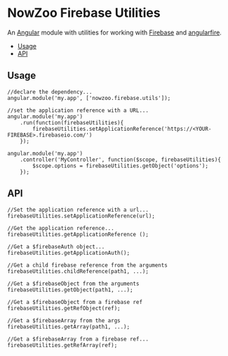 #  NowZoo Firebase Utilities

An [Angular](https://angularjs.org) module with
 utilities for working with [Firebase](https://www.firebase.com/)  and
 [angularfire](https://github.com/firebase/angularfire).

- [Usage](#user-content-usage)
- [API](#user-content-api)

## Usage

```
//declare the dependency...
angular.module('my.app', ['nowzoo.firebase.utils']);

//set the application reference with a URL...
angular.module('my.app')
    .run(function(firebaseUtilities){
        firebaseUtilities.setApplicationReference('https://<YOUR-FIREBASE>.firebaseio.com/')
    });

angular.module('my.app')
    .controller('MyController', function($scope, firebaseUtilities){
        $scope.options = firebaseUtilities.getObject('options');
    });
```    

## API

```
//Set the application reference with a url...
firebaseUtilities.setApplicationReference(url);

//Get the application reference...
firebaseUtilities.getApplicationReference ();

//Get a $firebaseAuth object...
firebaseUtilities.getApplicationAuth();

//Get a child firebase reference from the arguments
firebaseUtilities.childReference(path1, ...);

//Get a $firebaseObject from the arguments
firebaseUtilities.getObject(path1, ...);

//Get a $firebaseObject from a firebase ref
firebaseUtilities.getRefObject(ref);

//Get a $firebaseArray from the args
firebaseUtilities.getArray(path1, ...);

//Get a $firebaseArray from a firebase ref...
firebaseUtilities.getRefArray(ref);

```
